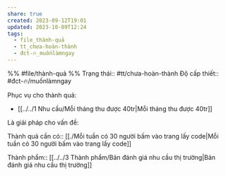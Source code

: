 ```yaml
---
share: true
created: 2023-09-12T19:01
updated: 2023-10-09T12:24
tags:
  - file_thành-quả
  - tt_chưa-hoàn-thành
  - đct-🔥_muốnlàmngay
---
```


%%
#file/thành-quả
%%
Trạng thái:: #tt/chưa-hoàn-thành
Độ cấp thiết:: #đct-🔥/muốnlàmngay

Phục vụ cho thành quả:
- [[../../1 Nhu cầu/Mỗi tháng thu được 40tr|Mỗi tháng thu được 40tr]]


Là giải pháp cho vấn đề:


Thành quả cần có:: [[./Mỗi tuần có 30 người bấm vào trang lấy code|Mỗi tuần có 30 người bấm vào trang lấy code]]

Thành phẩm:: [[../../3 Thành phẩm/Bản đánh giá nhu cầu thị trường|Bản đánh giá nhu cầu thị trường]]